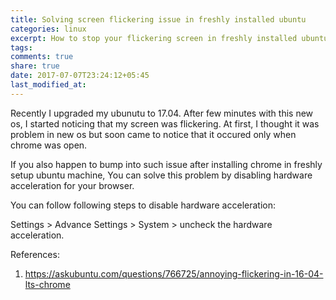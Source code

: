 ```yaml
---
title: Solving screen flickering issue in freshly installed ubuntu
categories: linux
excerpt: How to stop your flickering screen in freshly installed ubuntu
tags: 
comments: true
share: true
date: 2017-07-07T23:24:12+05:45
last_modified_at:
---
```


Recently I upgraded my ubunutu to 17.04. After few minutes with this new os, I started noticing that my screen was flickering.
At first, I thought it was problem in new os but soon came to notice that it occured only when chrome was open.

If you also happen to bump into such issue after installing chrome in freshly setup ubuntu machine, You can solve this problem by disabling hardware acceleration for your browser.

You can follow following steps to disable hardware acceleration:

Settings > Advance Settings > System > uncheck the hardware acceleration.

References:

1. <https://askubuntu.com/questions/766725/annoying-flickering-in-16-04-lts-chrome>
